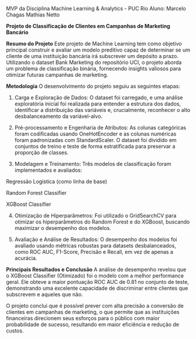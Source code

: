 MVP da Disciplina Machine Learning &amp; Analytics - PUC Rio 
Aluno: Marcelo Chagas Mathias Netto

**Projeto de Classificação de Clientes em Campanhas de Marketing Bancário**

**Resumo do Projeto**
Este projeto de Machine Learning tem como objetivo principal construir e avaliar um modelo preditivo capaz de determinar se um cliente de uma instituição bancária irá subscrever um depósito a prazo. Utilizando o dataset Bank Marketing do repositório UCI, o projeto aborda um problema de classificação binária, fornecendo insights valiosos para otimizar futuras campanhas de marketing.

**Metodologia**
O desenvolvimento do projeto seguiu as seguintes etapas:

1. Carga e Exploração de Dados: O dataset foi carregado, e uma análise exploratória inicial foi realizada para entender a estrutura dos dados, identificar a distribuição das variáveis e, crucialmente, reconhecer o alto desbalanceamento da variável-alvo.

2. Pré-processamento e Engenharia de Atributos: As colunas categóricas foram codificadas usando OneHotEncoder e as colunas numéricas foram padronizadas com StandardScaler. O dataset foi dividido em conjuntos de treino e teste de forma estratificada para preservar a proporção de classes.

3. Modelagem e Treinamento: Três modelos de classificação foram implementados e avaliados:

Regressão Logística (como linha de base)

Random Forest Classifier

XGBoost Classifier

4. Otimização de Hiperparâmetros: Foi utilizado o GridSearchCV para otimizar os hiperparâmetros do Random Forest e do XGBoost, buscando maximizar o desempenho dos modelos.

5. Avaliação e Análise de Resultados: O desempenho dos modelos foi avaliado usando métricas robustas para datasets desbalanceados, como ROC AUC, F1-Score, Precisão e Recall, em vez de apenas a acurácia.

**Principais Resultados e Conclusão**
A análise de desempenho revelou que o XGBoost Classifier (Otimizado) foi o modelo com a melhor performance geral. Ele obteve a maior pontuação ROC AUC de 0.81 no conjunto de teste, demonstrando uma excelente capacidade de discriminar entre clientes que subscrevem e aqueles que não.

O projeto conclui que é possível prever com alta precisão a conversão de clientes em campanhas de marketing, o que permite que as instituições financeiras direcionem seus esforços para o público com maior probabilidade de sucesso, resultando em maior eficiência e redução de custos.
